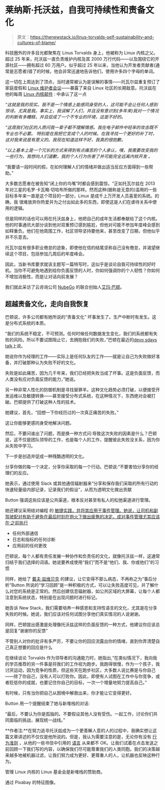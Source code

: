 # 莱纳斯·托沃兹，自我可持续性和责备文化

> 原文：<https://thenewstack.io/linus-torvalds-self-sustainability-and-cultures-of-blame/>

科技圈外的许多目光都聚焦在 Linus Torvalds 身上，他被称为 Linux 内核之父。超过 25 年来，托沃兹一直负责维护内核及其 2000 万行代码——以及围绕它的开源社区——拥有超过 60 万用户。似乎超过 25 年以来，当他认为开发者贡献者(通常是志愿者)错了的时候，他会非常迅速地告诉他们，使用许多四个字母的单词。

这一切在上周达到了顶点，当时通常被认为是误解的事情——托瓦尔兹重复预订了家庭度假和 [Linux 维护者会议](https://events.linuxfoundation.org/events/linux-kernel-maintainer-summit-2018/)——暴露了来自 Linux 社区的长期敌意。托沃兹在他的每周 [Linux 内核邮件](https://lkml.org/lkml/2018/9/16/167) : 中承认了这一点

*“这就是我的现实。我不是一个情感上能感同身受的人，这可能不会让任何人感到惊讶。尤其是我。事实上，我误解了人们，并且没有意识到(多年来)我对一个情况的判断有多糟糕，并且促成了一个不专业的环境，这是不好的。*

*“这周我们社区的人质问我一辈子都不理解情感。我在电子邮件中轻率的攻击既不专业也不必要。  特别是在我把它变成个人的时候。在我寻找一个更好的补丁时，这对我来说是有意义的。我现在知道这样不好，我真的很抱歉。*

*“以上基本上是一个冗长的方式来得到有点痛苦的个人承认，嘿，我需要改变我的一些行为，我想向人们道歉，我的个人行为伤害了并可能完全远离内核开发 。*

“我要请一段时间的假，在如何理解人们的情绪并做出适当反应方面得到一些帮助。”

大多数志愿者在被告知“闭上你的鸟嘴”时都会感到震惊。“正如托瓦尔兹在 2013 年对三星的毛罗·卡瓦略·切哈布所做的那样。然而这种(据称是无意的)滥用的一些目标多年来一直是这个项目的一部分，Linux 是成千上万开发人员喜爱的系统。的确，我 很难放弃你热爱并为之付出如此多的东西，即使这是人们在虐待关系中使用的逻辑。

但是同样的话也可以用在托沃兹身上，他把自己的成年生活都奉献给了这个内核。他的时事通讯大部分谈到他对双重预订感到尴尬，但他对可能不参加年度峰会感到如释重负。他们在他周围工作，社区领导坚持要他来，甚至改变了日期，但他似乎并不乐意去。

托瓦尔兹有很多职业倦怠的迹象，即使他在信的结尾坚称自己没有倦怠，并渴望继续这个项目，包括参加几周后的年度峰会。

因此，当新书库要求就该主题写一篇特写时，这似乎是谈论自我可持续性的好时机。当你不可避免地遇到给你负面反馈的人时，你如何强调你的个人韧性？你如何不增加消极性，而是让对话向前发展？

我们就此采访了云咨询公司 [NubeGo](https://www.nubego.io/) 的联合创始人[艾玛·巴顿](https://twitter.com/growerofawesome)。

## 超越责备文化，走向自我恢复

巴顿说，许多公司都有她所说的“责备文化” 坏事发生了。生产中断时有发生。这是分布式系统的本质。

“我们的系统不稳定，不可预测。任何时候任何数据发生变化，我们的系统都有失败的风险。所以不要试图阻止它，去拥抱我们的失败，”巴顿在最近的[devo sdays talk](https://devopsdays.org/events/2018-london/program/)上说。

她说你作为经理的工作——实际上是任何队友的工作——就是让自己为失败做好准备，并打破那种认为失败不好的文化。

失败是如此痛苦，因为几千年来，我们已经把失败当成了坏事。这是负面反馈，而人类没有应对负面反馈的能力，”她说。

另一种非常人性化的防御机制是寻找替罪羊。这种文化趋势必须打破，以便接受开发运维以及敏捷转换——甚至接受分布式系统，在这种情况下，东西绝对会被打破。巴顿提供了打破这种人性的技术。

她建议，首先，“回想一下你经历过的一次真正痛苦的失败。”

这让你能够更感同身受地解决问题。

然后，不要问谁出了问题，而是换一种方式问:导致这次失败的因素是什么？巴顿说，这不仅是团队领导的工作，也是每个人的工作，提醒彼此失败没关系，因为你从失败中学习。

下一步是创造并促成一种残酷透明的文化。

分享你做的每一个决定，分享你采取的每一个行动。巴顿说:“不要害怕分享你的经理们的反应。

她表示，通过使用 Slack 或其他通信辐射器来“分享和保存我们采取的所有行动的快速轻量级内部记录，记录我们的假设”，从而为透明文化做出贡献

Button 强调这些应该是公共渠道，根本反对甚至有私人的松弛渠道进行管理。

她还建议采用结对编程 的 [敏捷实践，并将其应用于事件管理。她说，让司机和副驾驶配对有助于避免在最后时刻在炮火下做出疲惫的决定。成对事件管理尤其应该在:之前执行](https://en.wikipedia.org/wiki/Pair_programming)

*   任何外部通信
*   日志和指标的任何诊断
*   应用前的任何更改

巴顿说，每个人都有责任发展一种协作和负责任的文化，就像托沃兹一样，这通常归结于我们选择的词语。她说要养成使用“我们”而不是“他们、我、你或他们”的习惯

同样，她给了 [戴夫·兹维贝克](http://shop.oreilly.com/product/0636920033981.do) 的建议，让它变得不那么病态，不再称之为“事后分析”Button 所说的“学习回顾”是一种积极的方式，可以让失败高度可见，并了解什么对您的系统是正常的。然后创建信息辐射器，如公共区域的大屏幕，让每个人都注意到系统状态，特别是在出现问题时进行标记。

她告诉 New Stack，我们需要培养一种感恩和支持性语言的文化，尤其是在分享失败的时候。她说，我们应该对任何试图分享他们真实情况的人说谢谢。

同样，巴顿提出感激是处理像托沃兹这样的负面反馈的一种方式，他建议你应该总是回复“谢谢你的反馈”

不管别人对你的批评有多严厉，不要让你的回应流露出你的情绪，直到你弄清楚自己真正想要的回应是什么

在继续谈论 Torvalds 作为领导者的沟通能力时，她指出,“在类似情况下，我向我的学员推荐的另一件事是将我们的工作视为跑步。我跑得很慢，作为一个孩子，我讨厌运动，因为竞争的性质，但这些天在跑步社区，大多数人说比赛是与你自己——除了你自己，没有人可以打败你。因此，即使有人试图在工作中与你竞争，或者贬低你的成就，也要记住你自己的目标，一次一个增量地努力提高自己。”

有时候，只有当你把自己从困境中解救出来，你才能让它变得更好。

Button 用一个提醒结束了她与新堆栈的对话:

“最后，不要认为你是孤独的。不要假设其他人没有受伤。一起工作，讨论你们共同面临的挑战，展现统一战线。”

**作者注:**在努力追寻托沃兹成为一个更善解人意的人的过程中，我确实想让这篇文章讲述的不仅仅是他所说的。但是，我认为需要注意的是，无论你有没有 [行为准则](https://github.com/torvalds/linux/commit/8a104f8b5867) ，从他的一些书信中引用的 [语言](https://www.newyorker.com/science/elements/after-years-of-abusive-e-mails-the-creator-of-linux-steps-aside) 从来都不 OK。让我们试着在点击发送之前回顾一下我们写的内容，以确保我们尽可能尊重我们的人类同胞。我们的决策越来越多地被机器过滤，让我们努力成为更好、更尊重人的人，让机器也反映这种行为。

管理 Linux 内核的 Linux 基金会是新堆栈的赞助商。

通过 Pixabay 的特征图像。

<svg xmlns:xlink="http://www.w3.org/1999/xlink" viewBox="0 0 68 31" version="1.1"><title>Group</title> <desc>Created with Sketch.</desc></svg>